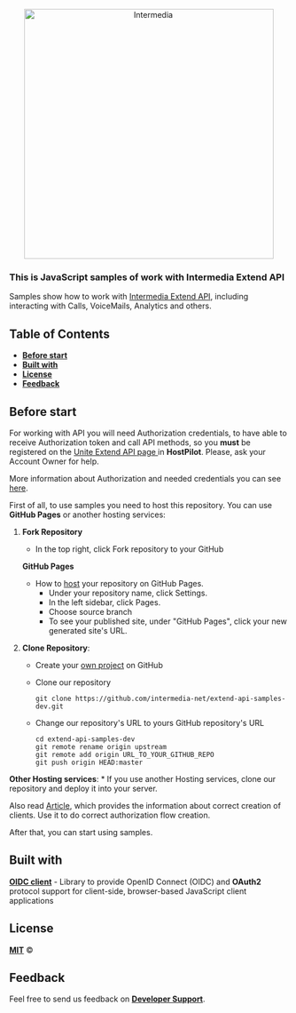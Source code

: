 <p align="center">
  <a href="https://developer.intermedia.com/">
    <img alt="Intermedia" title="Intermedia" src="https://developer.intermedia.com/assets/images/logo-beta.svg" width="450">
  </a>
</p>

### This is JavaScript samples of work with Intermedia Extend API

Samples show how to work with <a href = "https://developer.intermedia.com/index.html">Intermedia Extend API</a>, including interacting with Calls, VoiceMails, Analytics and others.

## Table of Contents

* [**Before start**](#Before-start)
* [**Built with**](#Built-with)
* [**License**](#License)
* [**Feedback**](#Feedback)


## Before start

   For working with API you will need Authorization credentials, to have able to receive Authorization token and call API methods, so you **must** be registered on the <a href      ="https://kb.intermedia.net/article/63780"> Unite Extend API page </a> in **HostPilot**. Please, ask your Account Owner for help.

   More information about Authorization and needed credentials you can see <a href ="https://developer.intermedia.com/api/spec/calling/index.html#dev-guide-auth-guide">here</a>.

   First of all, to use samples you need to host this repository. You can use **GitHub Pages** or another hosting services:
     
  1. **Fork Repository**
      * In the top right, click Fork repository to your GitHub    
    
     **GitHub Pages**    
      *  How to [host](https://docs.github.com/en/pages) your repository on GitHub Pages.
           + Under your repository name, click  Settings.
           + In the left sidebar, click Pages.
           + Choose source branch
           + To see your published site, under "GitHub Pages", click your new generated site's URL.
           

  2. **Clone Repository**:    
      * Create your [own project](https://docs.github.com/en/get-started/quickstart/create-a-repo) on GitHub
           
      * Clone our repository
           
            git clone https://github.com/intermedia-net/extend-api-samples-dev.git
      * Change our repository's URL to yours GitHub repository's URL
          
            cd extend-api-samples-dev
            git remote rename origin upstream  
            git remote add origin URL_TO_YOUR_GITHUB_REPO
            git push origin HEAD:master
   **Other Hosting services**:
      * If you use another Hosting services, clone our repository and deploy it into your server.


Also read [Article](https://kb.intermedia.net/article/63780), which provides the information about correct creation of clients. Use it to do correct authorization flow creation.
     
After that, you can start using samples.

## Built with
  [**OIDC client**](https://github.com/IdentityModel/oidc-client-js) - Library to provide OpenID Connect (OIDC) and **OAuth2** protocol support for client-side, browser-based JavaScript client applications

## License
  [**MIT**](https://github.com/intermedia-net/extend-api-samples-dev/blob/main/LICENSE) :copyright:

## Feedback
  Feel free to send us feedback on [**Developer Support**](https://developer.intermedia.com/articles/feedback.html). 

